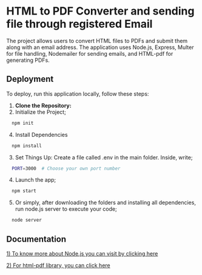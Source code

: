 
# HTML to PDF Converter and sending file through registered Email

The project allows users to convert HTML files to PDFs and submit them along with an email address. The application uses Node.js, Express, Multer for file handling, Nodemailer for sending emails, and HTML-pdf for generating PDFs.

## Deployment

To deploy, run this application locally, follow these steps:
1. **Clone the Repository:**
2. Initialize the Project;
```bash
  npm init
```
4. Install Dependencies
```bash
  npm install
```
3. Set Things Up:
Create a file called .env in the main folder.       Inside, write;
```bash
  PORT=3000  # Choose your own port number
```
4. Launch the app;
```bash
  npm start
```
5. Or simply, after downloading the folders and installing all dependencies, run node.js server to execute your code;
```bash
  node server
```
## Documentation

[1) To know more about Node.js you can visit by clicking here](https://nodejs.org/docs/latest/api/)

[2) For html-pdf library, you can click here](https://www.npmjs.com/package/html-pdf?activeTab=readme)

